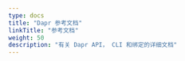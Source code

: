 ```yaml
---
type: docs
title: "Dapr 参考文档"
linkTitle: "参考文档"
weight: 50
description: "有关 Dapr API， CLI 和绑定的详细文档"
---
```


